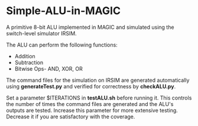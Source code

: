 # Simple-ALU-in-MAGIC
A primitive 8-bit ALU implemented in MAGIC and simulated using the switch-level simulator IRSIM. 

The ALU can perform the following functions:
* Addition
* Subtraction
* Bitwise Ops- AND, XOR, OR

The command files for the simulation on IRSIM are generated automatically using **generateTest.py** and verified for correctness by **checkALU.py**. 

Set a parameter $ITERATIONS in **testALU.sh** before running it. This controls the number of times the command files are generated and the ALU's outputs are tested. Increase this parameter for more extensive testing. Decrease it if you are satisfactory with the coverage. 
